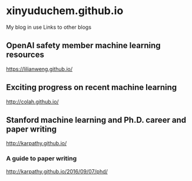 # xinyuduchem.github.io
My blog in use
Links to other blogs

## OpenAI safety member machine learning resources
https://lilianweng.github.io/
## Exciting progress on recent machine learning
http://colah.github.io/
## Stanford machine learning and Ph.D. career and paper writing
http://karpathy.github.io/
### A guide to paper writing
http://karpathy.github.io/2016/09/07/phd/
